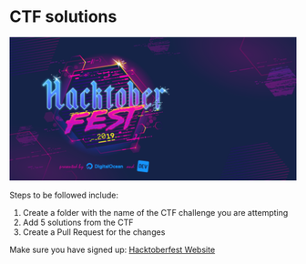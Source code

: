 # CTF solutions

![alt text](../images/Hacktoberfest_19_Events_1025x513.png)

Steps to be followed include:
  1. Create a folder with the name of the CTF challenge you are attempting
  2. Add 5 solutions from the CTF
  3. Create a Pull Request for the changes

Make sure you have signed up: [Hacktoberfest Website](https://hacktoberfest.digitalocean.com)
